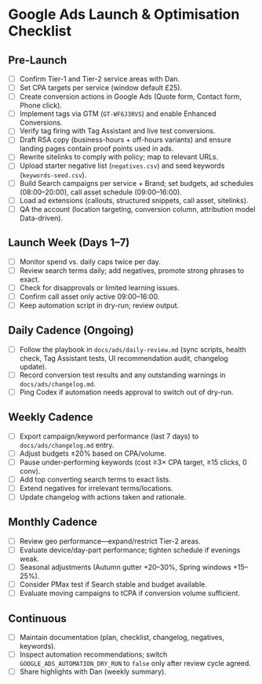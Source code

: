 # Google Ads Launch & Optimisation Checklist

## Pre-Launch
- [ ] Confirm Tier-1 and Tier-2 service areas with Dan.
- [ ] Set CPA targets per service (window default £25).
- [ ] Create conversion actions in Google Ads (Quote form, Contact form, Phone click).
- [ ] Implement tags via GTM (`GT-WF6J3RVS`) and enable Enhanced Conversions.
- [ ] Verify tag firing with Tag Assistant and live test conversions.
- [ ] Draft RSA copy (business-hours + off-hours variants) and ensure landing pages contain proof points used in ads.
- [ ] Rewrite sitelinks to comply with policy; map to relevant URLs.
- [ ] Upload starter negative list (`negatives.csv`) and seed keywords (`keywords-seed.csv`).
- [ ] Build Search campaigns per service + Brand; set budgets, ad schedules (08:00–20:00), call asset schedule (09:00–16:00).
- [ ] Load ad extensions (callouts, structured snippets, call asset, sitelinks).
- [ ] QA the account (location targeting, conversion column, attribution model Data-driven).

## Launch Week (Days 1–7)
- [ ] Monitor spend vs. daily caps twice per day.
- [ ] Review search terms daily; add negatives, promote strong phrases to exact.
- [ ] Check for disapprovals or limited learning issues.
- [ ] Confirm call asset only active 09:00–16:00.
- [ ] Keep automation script in dry-run; review output.

## Daily Cadence (Ongoing)
- [ ] Follow the playbook in `docs/ads/daily-review.md` (sync scripts, health check, Tag Assistant tests, UI recommendation audit, changelog update).
- [ ] Record conversion test results and any outstanding warnings in `docs/ads/changelog.md`.
- [ ] Ping Codex if automation needs approval to switch out of dry-run.

## Weekly Cadence
- [ ] Export campaign/keyword performance (last 7 days) to `docs/ads/changelog.md` entry.
- [ ] Adjust budgets ±20% based on CPA/volume.
- [ ] Pause under-performing keywords (cost ≥3× CPA target, ≥15 clicks, 0 conv).
- [ ] Add top converting search terms to exact lists.
- [ ] Extend negatives for irrelevant terms/locations.
- [ ] Update changelog with actions taken and rationale.

## Monthly Cadence
- [ ] Review geo performance—expand/restrict Tier-2 areas.
- [ ] Evaluate device/day-part performance; tighten schedule if evenings weak.
- [ ] Seasonal adjustments (Autumn gutter +20–30%, Spring windows +15–25%).
- [ ] Consider PMax test if Search stable and budget available.
- [ ] Evaluate moving campaigns to tCPA if conversion volume sufficient.

## Continuous
- [ ] Maintain documentation (plan, checklist, changelog, negatives, keywords).
- [ ] Inspect automation recommendations; switch `GOOGLE_ADS_AUTOMATION_DRY_RUN` to `false` only after review cycle agreed.
- [ ] Share highlights with Dan (weekly summary).
